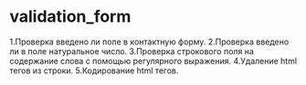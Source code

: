 # validation_form
1.Проверка введено ли поле в контактную форму.
2.Проверка введено ли в поле натуральное число.
3.Проверка строкового поля на содержание слова с помощью регулярного выражения.
4.Удаление html тегов из строки.
5.Кодирование html тегов.
